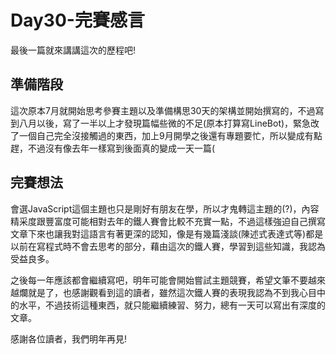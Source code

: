 # Day30-完賽感言

最後一篇就來講講這次的歷程吧!

## 準備階段

這次原本7月就開始思考參賽主題以及準備構思30天的架構並開始撰寫的，不過寫到八月以後，寫了一半以上才發現篇幅些微的不足(原本打算寫LineBot)，緊急改了一個自己完全沒接觸過的東西，加上9月開學之後還有專題要忙，所以變成有點趕，不過沒有像去年一樣寫到後面真的變成一天一篇(

## 完賽想法

會選JavaScript這個主題也只是剛好有朋友在學，所以才鬼轉這主題的(?)，內容精采度跟豐富度可能相對去年的鐵人賽會比較不充實一點，不過這樣強迫自己撰寫文章下來也讓我對這語言有著更深的認知，像是有幾篇淺談(陳述式表達式等)都是以前在寫程式時不會去思考的部分，藉由這次的鐵人賽，學習到這些知識，我認為受益良多。


之後每一年應該都會繼續寫吧，明年可能會開始嘗試主題競賽，希望文筆不要越來越爛就是了，也感謝觀看到這的讀者，雖然這次鐵人賽的表現我認為不到我心目中的水平，不過技術這種東西，就只能繼續練習、努力，總有一天可以寫出有深度的文章。

感謝各位讀者，我們明年再見!